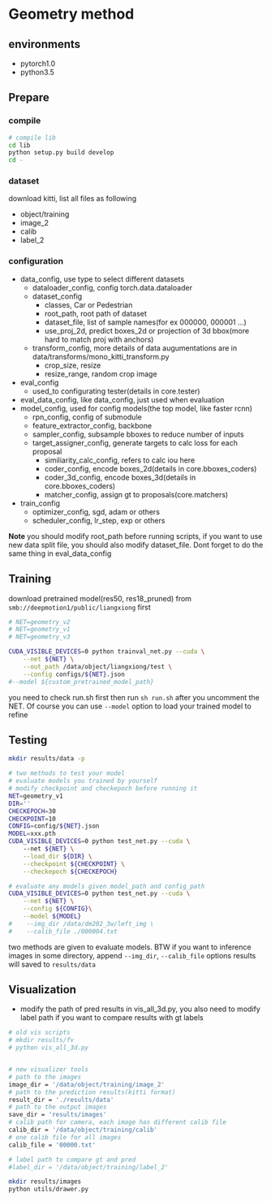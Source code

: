 
# Geometry method


## environments
* pytorch1.0
* python3.5

## Prepare
### compile
```bash
# compile lib
cd lib
python setup.py build develop
cd -
```

### dataset
download kitti, list all files as following
- object/training
 - image_2
 - calib
 - label_2


### configuration
* data_config, use type to select different datasets
    - dataloader_config, config torch.data.dataloader
    - dataset_config
        * classes, Car or Pedestrian
        * root_path, root path of dataset
        * dataset_file, list of sample names(for ex 000000, 000001 ...)
        * use_proj_2d, predict boxes_2d or projection of 3d bbox(more hard to match proj with anchors)
    - transform_config, more details of data augumentations are in data/transforms/mono_kitti_transform.py
        * crop_size, resize
        * resize_range, random crop image
* eval_config
    * used_to configurating tester(details in core.tester)
* eval_data_config, like data_config, just used when evaluation
* model_config, used for config models(the top model, like faster rcnn)
    - rpn_config, config of submodule
    - feature_extractor_config, backbone
    - sampler_config, subsample bboxes to reduce number of inputs
    - target_assigner_config, generate targets to calc loss for each proposal
        - similiarity_calc_config, refers to calc iou here
        - coder_config, encode boxes_2d(details in core.bboxes_coders)
        - coder_3d_config, encode boxes_3d(details in core.bboxes_coders)
        - matcher_config, assign gt to proposals(core.matchers)
* train_config
    - optimizer_config, sgd, adam or others
    - scheduler_config, lr_step, exp or others

**Note**
you should modify root_path before running scripts, if you want to use new data split file, you should also modify dataset_file.
Dont forget to do the same thing in eval_data_config



## Training
download pretrained model(res50, res18_pruned) from `smb://deepmotion1/public/liangxiong` first
```bash
# NET=geometry_v2
# NET=geometry_v1
# NET=geometry_v3

CUDA_VISIBLE_DEVICES=0 python trainval_net.py --cuda \
    --net ${NET} \
    --out_path /data/object/liangxiong/test \
    --config configs/${NET}.json
#--model ${custom_pretrained_model_path}
```
you need to check run.sh first then run `sh run.sh` after you uncomment the NET.
Of course you can use `--model` option to load your trained model to refine


## Testing

```bash
mkdir results/data -p

# two methods to test your model
# evaluate models you trained by yourself
# modify checkpoint and checkepoch before running it
NET=geometry_v1
DIR=''
CHECKEPOCH=30
CHECKPOINT=10
CONFIG=config/${NET}.json
MODEL=xxx.pth
CUDA_VISIBLE_DEVICES=0 python test_net.py --cuda \ 
    --net ${NET} \
    --load_dir ${DIR} \
    --checkpoint ${CHECKPOINT} \
    --checkepoch ${CHECKEPOCH}

# evaluate any models given model_path and config_path
CUDA_VISIBLE_DEVICES=0 python test_net.py --cuda \
    --net ${NET} \
    --config ${CONFIG}\
    --model ${MODEL}
#    --img_dir /data/dm202_3w/left_img \
#    --calib_file ./000004.txt
```
two methods are given to evaluate models. BTW if you want to inference images in some directory, append `--img_dir`, `--calib_file` options
results will saved to `results/data`


## Visualization

* modify the path of pred results in vis_all_3d.py, you also need to modify label path if you want to compare results with gt labels

```bash
# old vis scripts
# mkdir results/fv
# python vis_all_3d.py


# new visualizer tools
# path to the images
image_dir = '/data/object/training/image_2'
# path to the prediction results(kitti format)
result_dir = './results/data'
# path to the output images
save_dir = 'results/images'
# calib path for camera, each image has different calib file
calib_dir = '/data/object/training/calib'
# one calib file for all images
calib_file = '00000.txt'

# label path to compare gt and pred
#label_dir = '/data/object/training/label_2'

mkdir results/images
python utils/drawer.py
```
